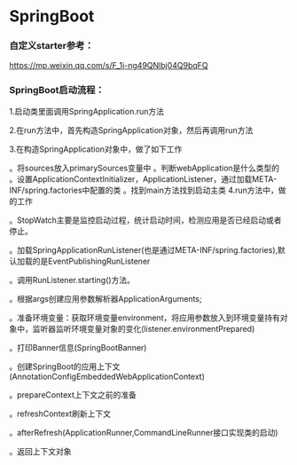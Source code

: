 # SpringBoot

### 自定义starter参考：

https://mp.weixin.qq.com/s/F_1j-ng49QNlbj04Q9bqFQ

### SpringBoot启动流程：
1.启动类里面调用SpringApplication.run方法

2.在run方法中，首先构造SpringApplication对象，然后再调用run方法

3.在构造SpringApplication对象中，做了如下工作

。将sources放入primarySources变量中
。判断webApplication是什么类型的
。设置ApplicationContextInitializer，ApplicationListener，通过加载META-INF/spring.factories中配置的类
。找到main方法找到启动主类
4.run方法中，做的工作

。StopWatch主要是监控启动过程，统计启动时间，检测应用是否已经启动或者停止。

。加载SpringApplicationRunListener(也是通过META-INF/spring.factories),默认加载的是EventPublishingRunListener

。调用RunListener.starting()方法。

。根据args创建应用参数解析器ApplicationArguments;

。准备环境变量：获取环境变量environment，将应用参数放入到环境变量持有对象中，监听器监听环境变量对象的变化(listener.environmentPrepared)

。打印Banner信息(SpringBootBanner)

。创建SpringBoot的应用上下文(AnnotationConfigEmbeddedWebApplicationContext)

。prepareContext上下文之前的准备

。refreshContext刷新上下文

。afterRefresh(ApplicationRunner,CommandLineRunner接口实现类的启动)

。返回上下文对象
